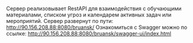 Сервер реализовывает RestAPI для взаимодействия с обучающими материалами, списком угроз и календарем активных задач или мероприятий.
Сервер развернут по пути: http://90.156.208.88:8080/bruansk/
Ознакомиться с Swagger можно по ссылке: http://90.156.208.88:8080/bruansk/swagger-ui/index.html
